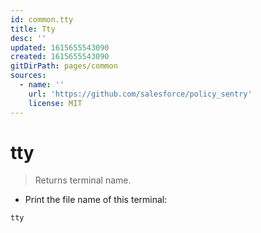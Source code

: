```yaml
---
id: common.tty
title: Tty
desc: ''
updated: 1615655543090
created: 1615655543090
gitDirPath: pages/common
sources:
  - name: ''
    url: 'https://github.com/salesforce/policy_sentry'
    license: MIT
---
```

# tty

> Returns terminal name.

- Print the file name of this terminal:

`tty`

